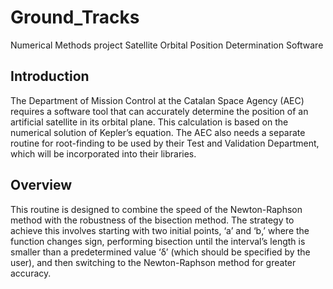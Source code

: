 # Ground_Tracks
Numerical Methods project
Satellite Orbital Position Determination Software

## Introduction

The Department of Mission Control at the Catalan Space Agency (AEC) requires a software tool that can accurately determine the position of an artificial satellite in its orbital plane. This calculation is based on the numerical solution of Kepler’s equation. The AEC also needs a separate routine for root-finding to be used by their Test and Validation Department, which will be incorporated into their libraries.

## Overview

This routine is designed to combine the speed of the Newton-Raphson method with the robustness of the bisection method. The strategy to achieve this involves starting with two initial points, ‘a’ and ‘b,’ where the function changes sign, performing bisection until the interval’s length is smaller than a predetermined value ‘δ’ (which should be specified by the user), and then switching to the Newton-Raphson method for greater accuracy.

